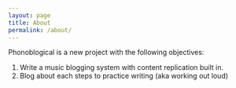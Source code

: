 ```yaml
---
layout: page
title: About
permalink: /about/
---
```


Phonoblogical is a new project with the following objectives:
1. Write a music blogging system with content replication built in. 
2. Blog about each steps to practice writing (aka working out loud)